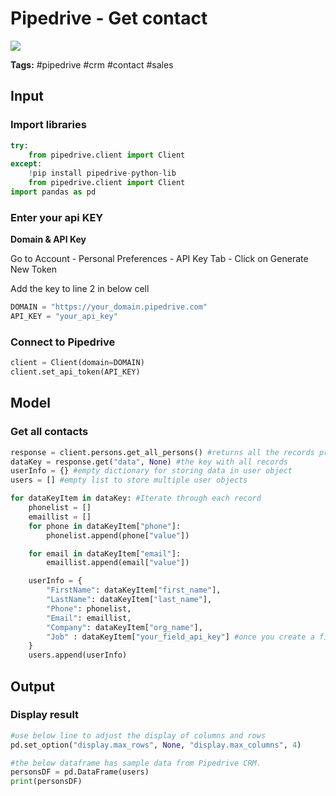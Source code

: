 # Pipedrive - Get contact
<a href="https://app.naas.ai/user-redirect/naas/downloader?url=https://raw.githubusercontent.com/jupyter-naas/awesome-notebooks/master/Pipedrive/Pipedrive_Get_contact.ipynb" target="_parent"><img src="https://naasai-public.s3.eu-west-3.amazonaws.com/open_in_naas.svg"/></a>

**Tags:** #pipedrive #crm #contact #sales

## Input

### Import libraries


```python
try:
    from pipedrive.client import Client
except:
    !pip install pipedrive-python-lib
    from pipedrive.client import Client
import pandas as pd
```

### Enter your api KEY

<b>Domain & API Key</b>
<p>Go to Account - Personal Preferences - API Key Tab - Click on Generate New Token</p>
<p>Add the key to line 2 in below cell</p>


```python
DOMAIN = "https://your_domain.pipedrive.com"
API_KEY = "your_api_key"
```

### Connect to Pipedrive


```python
client = Client(domain=DOMAIN)
client.set_api_token(API_KEY)
```

## Model

### Get all contacts


```python
response = client.persons.get_all_persons() #returns all the records present in CRM
dataKey = response.get("data", None) #the key with all records
userInfo = {} #empty dictionary for storing data in user object
users = [] #empty list to store multiple user objects
```


```python
for dataKeyItem in dataKey: #Iterate through each record
    phonelist = []
    emaillist = []
    for phone in dataKeyItem["phone"]:
        phonelist.append(phone["value"])

    for email in dataKeyItem["email"]:
        emaillist.append(email["value"])

    userInfo = {
        "FirstName": dataKeyItem["first_name"],
        "LastName": dataKeyItem["last_name"],
        "Phone": phonelist,
        "Email": emaillist,
        "Company": dataKeyItem["org_name"],
        "Job" : dataKeyItem["your_field_api_key"] #once you create a field you will find the resepect field api key in Accounts - Data Fields section
    }
    users.append(userInfo)
```

## Output

### Display result


```python
#use below line to adjust the display of columns and rows
pd.set_option("display.max_rows", None, "display.max_columns", 4)

#the below dataframe has sample data from Pipedrive CRM.
personsDF = pd.DataFrame(users)
print(personsDF)
```
